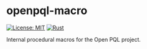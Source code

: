 # openpql-macro

[![License: MIT](https://img.shields.io/badge/License-MIT-yellow.svg)](https://opensource.org/licenses/MIT)
[![Rust](https://img.shields.io/badge/rust-1.85+-blue.svg)](https://www.rust-lang.org)

Internal procedural macros for the Open PQL project.
